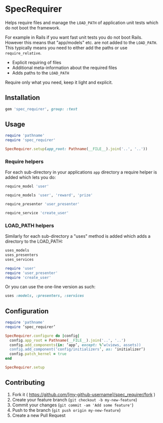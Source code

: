 # SpecRequirer

Helps require files and manage the `LOAD_PATH` of application unit tests which 
do not boot the framework.

For example in Rails if you want fast unit tests you do not boot Rails.
However this means that "app/models" etc. are not added to the `LOAD_PATH`. 
This typically means you need to either add the paths or use `require_relative`.

* Explicit requiring of files
* Additional meta-information about the required files
* Adds paths to the `LOAD_PATH`

Require only what you need, keep it light and explicit.

## Installation

```ruby
gem 'spec_requirer', group: :test
```

## Usage

```ruby
require 'pathname'
require 'spec_requirer'

SpecRequirer.setup(app_root: Pathname(__FILE__).join('..', '..'))
```

### Require helpers

For each sub-directory in your applications `app` directory a require helper is
added which lets you do:

```ruby
require_model 'user'

require_models 'user', 'reward', 'prize'

require_presenter 'user_presenter'

require_service 'create_user'
```

### LOAD_PATH helpers

Similarly for each sub-directory a "uses" method is added which adds a
directory to the LOAD_PATH:

```ruby
uses_models
uses_presenters
uses_services

require 'user'
require 'user_presenter'
require 'create_user'
```

Or you can use the one-line version as such:

```ruby
uses :models, :presenters, :services
```

## Configuration

```ruby
require 'pathname'
require ‘spec_requirer’

SpecRequirer.configure do |config|
  config.app_root = Pathname(__FILE__).join('..', '..')
  config.add_components(in: ‘app’, except: %’w(views, assets))
  config.add_component(‘config/initializers’, as: ‘initializer’)
  config.patch_kernel = true
end

SpecRequirer.setup
```

## Contributing

1. Fork it ( https://github.com/[my-github-username]/spec_requirer/fork )
2. Create your feature branch (`git checkout -b my-new-feature`)
3. Commit your changes (`git commit -am 'Add some feature'`)
4. Push to the branch (`git push origin my-new-feature`)
5. Create a new Pull Request
